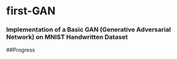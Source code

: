 # first-GAN
### Implementation of a Basic GAN (Generative Adversarial Network) on MNIST Handwritten Dataset

##Progress
